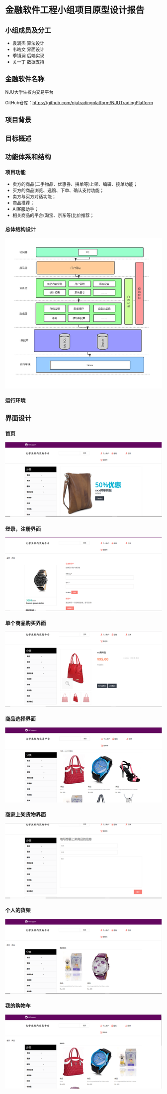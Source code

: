 # 金融软件工程小组项目原型设计报告

## 小组成员及分工

- 袁满杰 算法设计
- 韦皓文 界面设计
- 季镇澜 后端实现
- 关一丁 数据支持

## 金融软件名称
NJU大学生校内交易平台

GitHub仓库：https://github.com/njutradingplatform/NJUTradingPlatform

## 项目背景

## 目标概述

## 功能体系和结构
### 项目功能
- 卖方的商品(二手物品、优惠券、拼单等)上架、编辑、接单功能；
- 买方的商品浏览、选购、下单、确认支付功能；
- 卖方与买方对话功能；
- 商品推荐；
- AI客服助手；
- 相关商品的平台(淘宝、京东等)比价推荐；

### 总体结构设计

![](pic/系统架构设计.png)

### 运行环境



## 界面设计
### 首页

![](pic/main.png)

### 登录，注册界面
![](pic/login.png)

### 单个商品购买界面
![](pic/buy.png)

### 商品选择界面
![](pic/select.png)

### 商家上架货物界面
![](pic/upload.png)

### 个人的货架
![](pic/shop.png)

### 我的购物车
![](pic/cart.png)





